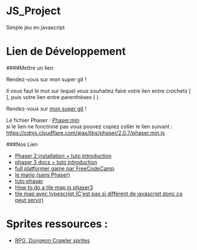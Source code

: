 # JS_Project
Simple jeu en javascript

# Lien de Développement

####Mettre un lien

Rendez-vous sur mon super git !

Il vous faut le mot sur lequel vous souhaitez faire votre lien entre crochets [ ], puis votre lien entre parenthèses ( ).

Rendez-vous sur [mon super git](https://github.com/FeutreEnBois) ! <br>

Le fichier Phaser : [Phaser.min](https://cdnjs.cloudflare.com/ajax/libs/phaser/2.0.7/phaser.min.js) <br>
si le lien ne fonctinne pas vous pouvez copiez coller le lien suivant : https://cdnjs.cloudflare.com/ajax/libs/phaser/2.0.7/phaser.min.js

###Nos Lien

- [Phaser 2 installation + tuto introduction](https://www.youtube.com/watch?v=88DS3Z8nOdY&t=12s)
- [phaser 3 docs + tuto introduction](http://phaser.io/tutorials/making-your-first-phaser-3-game/part1)
- [full platformer game par FreeCodeCamp](https://www.youtube.com/watch?v=w-OKdSHRlfA&t=1s)
- [le mario (sans Phaser)](https://www.youtube.com/watch?v=g-FpDQ8Eqw8&list=PLS8HfBXv9ZWWe8zXrViYbIM2Hhylx8DZx&index=1)
- [tuto phaser](https://phaser.io/tutorials/making-your-first-phaser-3-game/part1)
- [How to do a tile map in phaser3](https://medium.com/@michaelwesthadley/modular-game-worlds-in-phaser-3-tilemaps-1-958fc7e6bbd6)
- [tile map avec typescript (C'est pas si différent de javascript donc ça peut servir)](https://medium.com/@junhongwang/tiled-generated-map-with-phaser-3-d2c16ffe75b6)

# Sprites ressources :
- [RPG ,Dungeon Crawler sprites](https://0x72.itch.io/dungeontileset-ii)
